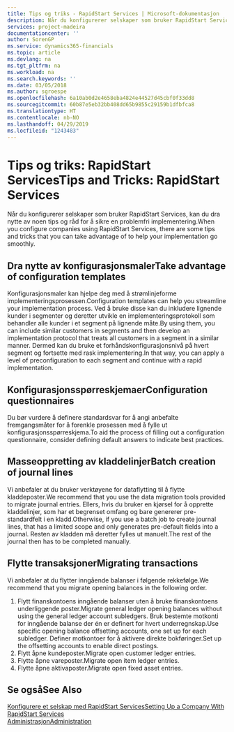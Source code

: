 ```yaml
---
title: Tips og triks - RapidStart Services | Microsoft-dokumentasjon
description: Når du konfigurerer selskaper som bruker RapidStart Services, kan du dra nytte av noen tips og råd for å sikre en problemfri implementering.
services: project-madeira
documentationcenter: ''
author: SorenGP
ms.service: dynamics365-financials
ms.topic: article
ms.devlang: na
ms.tgt_pltfrm: na
ms.workload: na
ms.search.keywords: ''
ms.date: 03/05/2018
ms.author: sgroespe
ms.openlocfilehash: 6a10ab0d2e4658eba4824e44527d45cbf0f33dd8
ms.sourcegitcommit: 60b87e5eb32bb408dd65b9855c29159b1dfbfca8
ms.translationtype: HT
ms.contentlocale: nb-NO
ms.lasthandoff: 04/29/2019
ms.locfileid: "1243483"
---
```

# <a name="tips-and-tricks-rapidstart-services"></a><span data-ttu-id="2cec3-103">Tips og triks: RapidStart Services</span><span class="sxs-lookup"><span data-stu-id="2cec3-103">Tips and Tricks: RapidStart Services</span></span>
<span data-ttu-id="2cec3-104">Når du konfigurerer selskaper som bruker RapidStart Services, kan du dra nytte av noen tips og råd for å sikre en problemfri implementering.</span><span class="sxs-lookup"><span data-stu-id="2cec3-104">When you configure companies using RapidStart Services, there are some tips and tricks that you can take advantage of to help your implementation go smoothly.</span></span>  

## <a name="take-advantage-of-configuration-templates"></a><span data-ttu-id="2cec3-105">Dra nytte av konfigurasjonsmaler</span><span class="sxs-lookup"><span data-stu-id="2cec3-105">Take advantage of configuration templates</span></span>  
<span data-ttu-id="2cec3-106">Konfigurasjonsmaler kan hjelpe deg med å strømlinjeforme implementeringsprosessen.</span><span class="sxs-lookup"><span data-stu-id="2cec3-106">Configuration templates can help you streamline your implementation process.</span></span> <span data-ttu-id="2cec3-107">Ved å bruke disse kan du inkludere lignende kunder i segmenter og deretter utvikle en implementeringsprotokoll som behandler alle kunder i et segment på lignende måte.</span><span class="sxs-lookup"><span data-stu-id="2cec3-107">By using them, you can include similar customers in segments and then develop an implementation protocol that treats all customers in a segment in a similar manner.</span></span> <span data-ttu-id="2cec3-108">Dermed kan du bruke et forhåndskonfigurasjonsnivå på hvert segment og fortsette med rask implementering.</span><span class="sxs-lookup"><span data-stu-id="2cec3-108">In that way, you can apply a level of preconfiguration to each segment and continue with a rapid implementation.</span></span>  

## <a name="configuration-questionnaires"></a><span data-ttu-id="2cec3-109">Konfigurasjonsspørreskjemaer</span><span class="sxs-lookup"><span data-stu-id="2cec3-109">Configuration questionnaires</span></span>  
<span data-ttu-id="2cec3-110">Du bør vurdere å definere standardsvar for å angi anbefalte fremgangsmåter for å forenkle prosessen med å fylle ut konfigurasjonsspørreskjema.</span><span class="sxs-lookup"><span data-stu-id="2cec3-110">To aid the process of filling out a configuration questionnaire, consider defining default answers to indicate best practices.</span></span>  

## <a name="batch-creation-of-journal-lines"></a><span data-ttu-id="2cec3-111">Masseoppretting av kladdelinjer</span><span class="sxs-lookup"><span data-stu-id="2cec3-111">Batch creation of journal lines</span></span>  
<span data-ttu-id="2cec3-112">Vi anbefaler at du bruker verktøyene for dataflytting til å flytte kladdeposter.</span><span class="sxs-lookup"><span data-stu-id="2cec3-112">We recommend that you use the data migration tools provided to migrate journal entries.</span></span> <span data-ttu-id="2cec3-113">Ellers, hvis du bruker en kjørsel for å opprette kladdelinjer, som har et begrenset omfang og bare genererer pre-standardfelt i en kladd.</span><span class="sxs-lookup"><span data-stu-id="2cec3-113">Otherwise, if you use a batch job to create journal lines, that has a limited scope and only generates pre-default fields into a journal.</span></span> <span data-ttu-id="2cec3-114">Resten av kladden må deretter fylles ut manuelt.</span><span class="sxs-lookup"><span data-stu-id="2cec3-114">The rest of the journal then has to be completed manually.</span></span>  

## <a name="migrating-transactions"></a><span data-ttu-id="2cec3-115">Flytte transaksjoner</span><span class="sxs-lookup"><span data-stu-id="2cec3-115">Migrating transactions</span></span>  
<span data-ttu-id="2cec3-116">Vi anbefaler at du flytter inngående balanser i følgende rekkefølge.</span><span class="sxs-lookup"><span data-stu-id="2cec3-116">We recommend that you migrate opening balances in the following order.</span></span>  

1.  <span data-ttu-id="2cec3-117">Flytt finanskontoens inngående balanser uten å bruke finanskontoens underliggende poster.</span><span class="sxs-lookup"><span data-stu-id="2cec3-117">Migrate general ledger opening balances without using the general ledger account subledgers.</span></span> <span data-ttu-id="2cec3-118">Bruk bestemte motkonti for inngående balanse der én er definert for hvert underregnskap.</span><span class="sxs-lookup"><span data-stu-id="2cec3-118">Use specific opening balance offsetting accounts, one set up for each subledger.</span></span> <span data-ttu-id="2cec3-119">Definer motkontoer for å aktivere direkte bokføringer.</span><span class="sxs-lookup"><span data-stu-id="2cec3-119">Set up the offsetting accounts to enable direct postings.</span></span>  
2.  <span data-ttu-id="2cec3-120">Flytt åpne kundeposter.</span><span class="sxs-lookup"><span data-stu-id="2cec3-120">Migrate open customer ledger entries.</span></span>  
3.  <span data-ttu-id="2cec3-121">Flytte åpne vareposter.</span><span class="sxs-lookup"><span data-stu-id="2cec3-121">Migrate open item ledger entries.</span></span>  
4.  <span data-ttu-id="2cec3-122">Flytte åpne aktivaposter.</span><span class="sxs-lookup"><span data-stu-id="2cec3-122">Migrate open fixed asset entries.</span></span>  

## <a name="see-also"></a><span data-ttu-id="2cec3-123">Se også</span><span class="sxs-lookup"><span data-stu-id="2cec3-123">See Also</span></span>  
[<span data-ttu-id="2cec3-124">Konfigurere et selskap med RapidStart Services</span><span class="sxs-lookup"><span data-stu-id="2cec3-124">Setting Up a Company With RapidStart Services</span></span>](admin-set-up-a-company-with-rapidstart.md)  
[<span data-ttu-id="2cec3-125">Administrasjon</span><span class="sxs-lookup"><span data-stu-id="2cec3-125">Administration</span></span>](admin-setup-and-administration.md)
